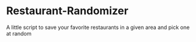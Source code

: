 # Restaurant-Randomizer
A little script to save your favorite restaurants in a given area and pick one at random
